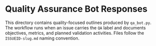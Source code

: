 # Quality Assurance Bot Responses

This directory contains quality-focused outlines produced by `qa_bot.py`. The
workflow runs when an issue carries the `QA` label and documents objectives,
metrics, and planned validation activities. Files follow the
`ISSUEID-slug.md` naming convention.
